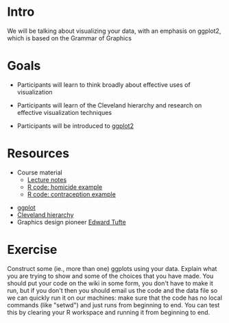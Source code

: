 Intro
=====

We will be talking about visualizing your data, with an emphasis on
ggplot2, which is based on the Grammar of Graphics

Goals
=====

-   Participants will learn to think broadly about effective uses of
    visualization

<!-- -->

-   Participants will learn of the Cleveland hierarchy and research on
    effective visualization techniques

<!-- -->

-   Participants will be introduced to
    [ggplot2](http://had.co.nz/ggplot/)

Resources
=========

-   Course material
    -   [ Lecture notes](Visualization/Lecture_notes "wikilink")
    -   [ R code: homicide example](Homicide/pix "wikilink")
    -   [ R code: contraception
        example](Visualization/Contraception "wikilink")

<!-- -->

-   [ggplot](http://had.co.nz/ggplot2/)
-   [Cleveland
    hierarchy](http://processtrends.com/toc_data_visualization.htm)
-   Graphics design pioneer [Edward
    Tufte](http://www.edwardtufte.com/tufte/)

Exercise
========

Construct some (ie., more than one) ggplots using your data. Explain
what you are trying to show and some of the choices that you have made.
You should put your code on the wiki in some form, you don't have to
make it run, but if you don't then you should email us the code and the
data file so we can quickly run it on our machines: make sure that the
code has no local commands (like "setwd") and just runs from beginning
to end. You can test this by clearing your R workspace and running it
from beginning to end.

